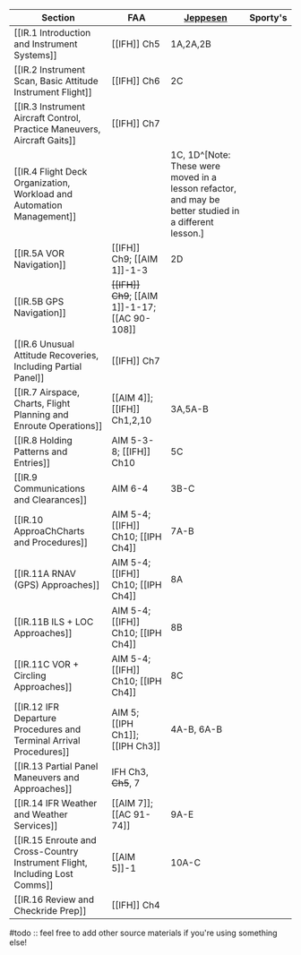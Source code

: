 | Section                                                                     | FAA                                        | [Jeppesen](https://shop.jeppesen.com/All-Products/Training/Training-Type/E-Books/Instrument-Commercial-E-book/p/10277281) | Sporty's |
| --------------------------------------------------------------------------- | ------------------------------------------ | ------------------------------------------------------------------------------------------------------------------------- | -------- |
| [[IR.1 Introduction and Instrument Systems]]                                | [[IFH]] Ch5                                | 1A,2A,2B                                                                                                                  |          |
| [[IR.2 Instrument Scan, Basic Attitude Instrument Flight]]                  | [[IFH]] Ch6                                | 2C                                                                                                                        |          |
| [[IR.3 Instrument Aircraft Control, Practice Maneuvers, Aircraft Gaits]]    | [[IFH]] Ch7                                |                                                                                                                           |          |
| [[IR.4 Flight Deck Organization, Workload and Automation Management]]       |                                            | 1C, 1D^[Note: These were moved in a lesson refactor, and may be better studied in a different lesson.]                    |          |
| [[IR.5A VOR Navigation]]                                                    | [[IFH]] Ch9; [[AIM 1]]-1-3                                | 2D                                                                                                                        |          |
| [[IR.5B GPS Navigation]]                                                    | ~~[[IFH]] Ch9~~; [[AIM 1]]-1-17; [[AC 90-108]] |                                                                                                                           |          |
| [[IR.6 Unusual Attitude Recoveries, Including Partial Panel]]               | [[IFH]] Ch7                                |                                                                                                                           |          |
| [[IR.7 Airspace, Charts, Flight Planning and Enroute Operations]]           | [[AIM 4]]; [[IFH]] Ch1,2,10                | 3A,5A-B                                                                                                                   |          |
| [[IR.8 Holding Patterns and Entries]]                                       | AIM 5-3-8; [[IFH]] Ch10                    | 5C                                                                                                                        |          |
| [[IR.9 Communications and Clearances]]                                      | AIM 6-4                                    | 3B-C                                                                                                                      |          |
| [[IR.10 ApproaChCharts and Procedures]]                                     | AIM 5-4; [[IFH]] Ch10; [[IPH Ch4]]         | 7A-B                                                                                                                      |          |
| [[IR.11A RNAV (GPS) Approaches]]                                            | AIM 5-4; [[IFH]] Ch10; [[IPH Ch4]]         | 8A                                                                                                                        |          |
| [[IR.11B ILS + LOC Approaches]]                                             | AIM 5-4; [[IFH]] Ch10; [[IPH Ch4]]         | 8B                                                                                                                        |          |
| [[IR.11C VOR + Circling Approaches]]                                        | AIM 5-4; [[IFH]] Ch10; [[IPH Ch4]]         | 8C                                                                                                                        |          |
| [[IR.12 IFR Departure Procedures and Terminal Arrival Procedures]]          | AIM 5; [[IPH Ch1]]; [[IPH Ch3]]            | 4A-B, 6A-B                                                                                                                |          |
| [[IR.13 Partial Panel Maneuvers and Approaches]]                            | IFH Ch3, ~~Ch5~~, 7                        |                                                                                                                           |          |
| [[IR.14 IFR Weather and Weather Services]]                                  | [[AIM 7]]; [[AC 91-74]]                    | 9A-E                                                                                                                      |          |
| [[IR.15 Enroute and Cross-Country Instrument Flight, Including Lost Comms]] | [[AIM 5]]-1                                | 10A-C                                                                                                                     |          |
| [[IR.16 Review and Checkride Prep]]                                         | [[IFH]] Ch4                                |                                                                                                                           |          |

#todo :: feel free to add other source materials if you're using something else!